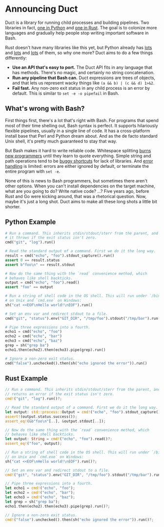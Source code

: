 # Announcing Duct

Duct is a library for running child processes and building pipelines. Two
libraries in fact, [one in Python](https://github.com/oconnor663/duct.py) and
[one in Rust](https://github.com/oconnor663/duct.rs). The goal is to colonize
more languages and gradually help people stop writing important software in
Bash.

Rust doesn't have many libraries like this yet, but Python already has
[lots](https://amoffat.github.io/sh/) and
[lots](https://plumbum.readthedocs.io/en/latest/) and
[lots](https://github.com/kennethreitz/envoy) of them, so why one more? Duct
aims to do a few things differently:

- **Use an API that's easy to port.** The Duct API fits in any language that
  has methods. There's no magic, and certainly no string concatenation.
- **Run any pipeline that Bash can.** Duct expressions are trees of objects,
  and that lets us represent wacky things like `(a && b) | (c && d) 1>&2`.
- **Fail fast.** Any non-zero exit status in any child process is an error by
  default. This is similar to `set -e -o pipefail` in Bash.

## What's wrong with Bash?

First things first, there's a lot that's right with Bash. For programs that
spend most of their time shelling out, Bash syntax is perfect. It supports
hilariously flexible pipelines, usually in a single line of code. It has a
cross-platform install base that Perl and Python dream about. And as the de
facto standard Unix shell, it's pretty much guaranteed to stay that way.

But Bash makes it hard to write reliable code. Whitespace splitting
[burns new programmers](http://unix.stackexchange.com/q/131766/23305)
until they learn to quote everything. Simple string and path operations
tend to be [buggy
shortcuts](https://bugs.chromium.org/p/chromium/issues/detail?id=660145)
for lack of libraries. And [error
handling](http://www.artima.com/intv/handcuffs2.html) is limited: errors
are either ignored by default, or terminate the entire program with
`set -e`.

None of this is news to Bash programmers, but sometimes there aren't other
options. When you can't install dependencies on the target machine, what are
you going to do? Write native code? ...? Five years ago, before Rust and Go
were kicking around, that was a rhetorical question. Now, maybe it's just a
long shot. Duct aims to make all these long shots a little bit shorter.

## Python Example

```python
# Run a command. This inherits stdin/stdout/sterr from the parent, and
# it throws if the exit status isn't zero.
cmd("git", "log").run()

# Read the standard output of a command. First we do it the long way.
result = cmd("echo", "foo").stdout_capture().run()
assert 0 == result.status
assert b"foo\n" == result.stdout

# Now do the same thing with the `read` convenience method, which
# behaves like shell backticks.
output = cmd("echo", "foo").read()
assert "foo" == output

# Run a string of shell code in the OS shell. This will run under `/bin/sh`
# on Unix and `cmd.exe` on Windows:
sh("cat <<EOF\nHello world!\nEOF").run()

# Set an env var and redirect stdout to a file.
cmd("git", "status").env("GIT_DIR", "/tmp/foo").stdout("/tmp/bar").run()

# Pipe three expressions into a fourth.
echo1 = cmd("echo", "foo")
echo2 = cmd("echo", "bar")
echo3 = cmd("echo", "baz")
grep = sh("grep ba")
echo1.then(echo2).then(echo3).pipe(grep).run()

# Ignore a non-zero exit status.
cmd("false").unchecked().then(sh("echo ignored the error")).run()
```

## Rust Example

```rust
// Run a command. This inherits stdin/stdout/sterr from the parent, and
// returns an error if the exit status isn't zero.
cmd!("git", "log").run()?;

// Read the standard output of a command. First we do it the long way.
let output: std::process::Output = cmd!("echo", "foo").stdout_capture().run()?;
assert!(output.status.success());
assert_eq!(&b"foo\n"[..], &output.stdout[..]);

// Now do the same thing with the `read` convenience method, which
// behaves like shell backticks.
let output: String = cmd!("echo", "foo").read()?;
assert_eq!("foo", output);

// Run a string of shell code in the OS shell. This will run under `/bin/sh`
// on Unix and `cmd.exe` on Windows:
sh("cat <<EOF\nHello world!\nEOF").run()?;

// Set an env var and redirect stdout to a file.
cmd!("git", "status").env("GIT_DIR", "/tmp/foo").stdout("/tmp/bar").run()?;

// Pipe three expressions into a fourth.
let echo1 = cmd!("echo", "foo");
let echo2 = cmd!("echo", "bar");
let echo3 = cmd!("echo", "baz");
let grep = sh("grep ba");
echo1.then(echo2).then(echo3).pipe(grep).run()?;

// Ignore a non-zero exit status.
cmd!("false").unchecked().then(sh("echo ignored the error")).run()?;
```
